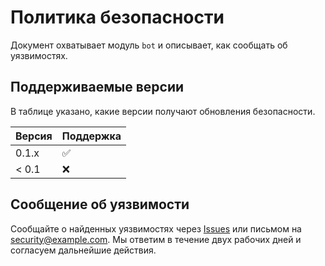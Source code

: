 <!-- Назначение файла: политика безопасности проекта. -->
# Политика безопасности

Документ охватывает модуль `bot` и описывает, как сообщать об уязвимостях.

## Поддерживаемые версии

В таблице указано, какие версии получают обновления безопасности.

| Версия | Поддержка          |
| ------ | ------------------ |
| 0.1.x  | :white_check_mark: |
| < 0.1  | :x:                |

## Сообщение об уязвимости

Сообщайте о найденных уязвимостях через [Issues](https://github.com/AgroxOD/agrmcs/issues)
или письмом на security@example.com. Мы ответим в течение двух рабочих дней и
согласуем дальнейшие действия.
